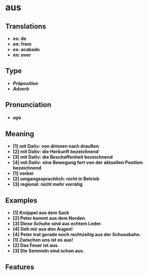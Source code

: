 # aus
## Translations
- **es: de**
- **en: from**
- **es: acabado**
- **en: over**
## Type
- _**Präposition**_
- _**Adverb**_
## Pronunciation
- _**aʊ̯s**_
## Meaning
- **[1] mit Dativ: von drinnen nach draußen**
- **[2] mit Dativ: die Herkunft bezeichnend**
- **[3] mit Dativ: die Beschaffenheit bezeichnend**
- **[4] mit Dativ: eine Bewegung fort von der aktuellen Position bezeichnend**
- **[1] vorbei**
- **[2] umgangssprachlich: nicht in Betrieb**
- **[3] regional: nicht mehr vorrätig**
## Examples
- **[1] Knüppel aus dem Sack**
- **[2] Peter kommt aus dem Norden.**
- **[3] Diese Schuhe sind aus echtem Leder.**
- **[4] Geh mir aus den Augen!**
- **[4] Peter trat gerade noch rechtzeitig aus der Schussbahn.**
- **[1] Zwischen uns ist es aus!**
- **[2] Das Feuer ist aus.**
- **[3] Die Semmeln sind schon aus.**
## Features

